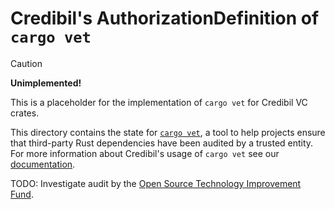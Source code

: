 # Credibil's AuthorizationDefinition of `cargo vet`

> [!CAUTION]
>
> **Unimplemented!**
>
> This is a placeholder for the implementation of `cargo vet` for Credibil VC crates.

This directory contains the state for [`cargo vet`], a tool to help projects
ensure that third-party Rust dependencies have been audited by a trusted entity.
For more information about Credibil's usage of `cargo vet` see our
[documentation](https://credibil.io/contributing-coding-guidelines.html#dependencies-of-credibil-vc).

[`cargo vet`]: https://mozilla.github.io/cargo-vet/

TODO: Investigate audit by the [Open Source Technology Improvement Fund](https://ostif.org).